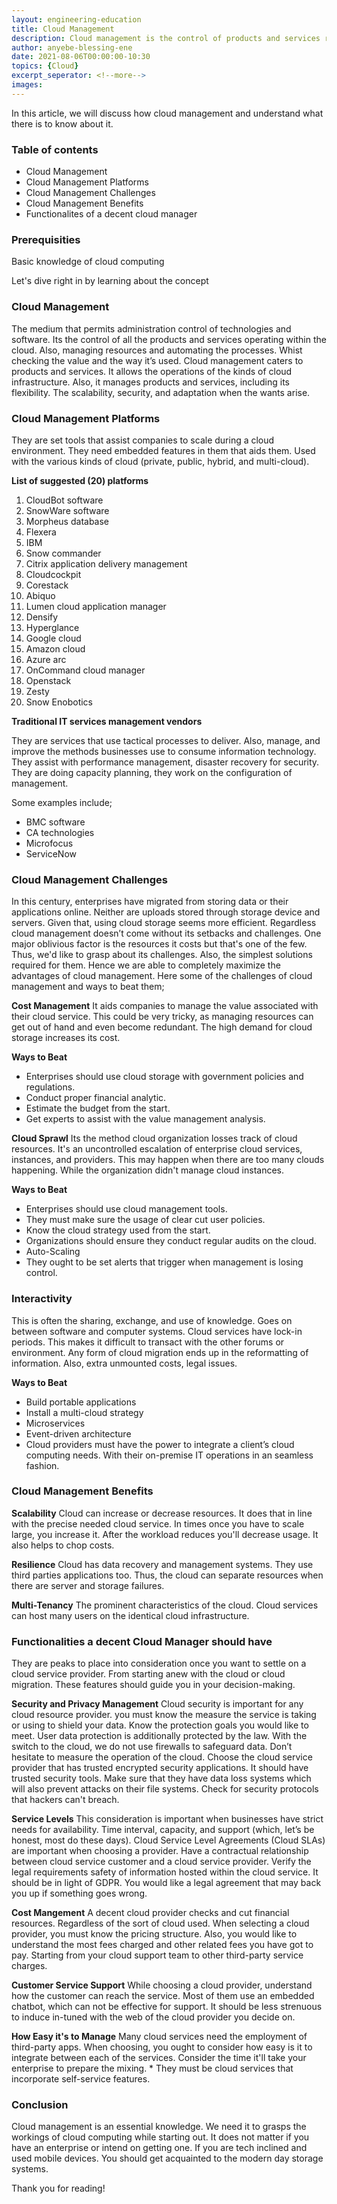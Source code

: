 ```yaml
---
layout: engineering-education
title: Cloud Management
description: Cloud management is the control of products and services running in the cloud. It caters for these products and services. In this article we will get to understand how to choose the best cloud platforms. Also, we'll discuss challenges of cloud management and ways to beat them.
author: anyebe-blessing-ene
date: 2021-08-06T00:00:00-10:30
topics: {Cloud}
excerpt_seperator: <!--more-->
images: 
---
```

In this article, we will discuss how cloud management and understand what there is to know about it.
<!--more-->

### Table of contents
- Cloud Management
- Cloud Management Platforms
- Cloud Management Challenges
- Cloud Management Benefits
- Functionalites of a decent cloud manager

### Prerequisities 
Basic knowledge of cloud computing

Let's dive right in by learning about the concept

### Cloud Management

The medium that permits administration control of technologies and software. Its the control of all the products and services operating within the cloud. Also, managing resources and automating the processes. Whist checking the value and the way it’s used. Cloud management caters to products and services. It allows the operations of the kinds of cloud infrastructure. Also, it manages products and services, including its flexibility. The scalability, security, and adaptation when the wants arise. 

### Cloud Management Platforms

They are set tools that assist companies to scale during a cloud environment. They need embedded features in them that aids them. Used with the various kinds of cloud (private, public, hybrid, and multi-cloud).

**List of suggested (20) platforms**

1. CloudBot software
2. SnowWare software 
3. Morpheus database
4. Flexera
5. IBM
6. Snow commander
7. Citrix application delivery management 
8. Cloudcockpit
9. Corestack
10. Abiquo
11. Lumen cloud application manager 
12. Densify
13. Hyperglance
14. Google cloud
15. Amazon cloud
16. Azure arc
17. OnCommand cloud manager 
18. Openstack
19. Zesty
20. Snow Enobotics

**Traditional IT services management vendors** 

They are services that use tactical processes to deliver. Also, manage, and improve the methods businesses use to consume information technology. They assist with performance management, disaster recovery for security. They are doing capacity planning, they work on the configuration of management.

Some examples include;
- BMC software
- CA technologies
- Microfocus
- ServiceNow

### Cloud Management Challenges

In this century, enterprises have migrated from storing data or their applications online. Neither are uploads stored through storage device and servers. Given that, using cloud storage seems more efficient. Regardless cloud management doesn’t come without its setbacks and challenges. One major oblivious factor is the resources it costs but that's one of the few. Thus, we'd like to grasp about its challenges. Also, the simplest solutions required for them. Hence we are able to completely maximize the advantages of cloud management. 
Here some of the challenges of cloud management and ways to beat them; 

**Cost Management**
It aids companies to manage the value associated with their cloud service. This could be very tricky, as managing resources can get out of hand and even become redundant. The high demand for cloud storage increases its cost. 

**Ways to Beat**
- Enterprises should use cloud storage with government policies and regulations.
- Conduct proper financial analytic.
- Estimate the budget from the start.
- Get experts to assist with the value management analysis. 

**Cloud Sprawl**
Its the method cloud organization losses track of cloud resources. It's an uncontrolled escalation of enterprise cloud services, instances, and providers. This may happen when there are too many clouds happening. While the organization didn't manage cloud instances.

**Ways to Beat**
- Enterprises should use cloud management tools.
- They must make sure the usage of clear cut user policies.
- Know the cloud strategy used from the start. 
- Organizations should ensure they conduct regular audits on the cloud.
- Auto-Scaling
- They ought to be set alerts that trigger when management is losing control.

### Interactivity

This is often the sharing, exchange, and use of knowledge. Goes on between software and computer systems. Cloud services have lock-in periods. This makes it difficult to transact with the other forums or environment. Any form of cloud migration ends up in the reformatting of information. Also, extra unmounted costs, legal issues.

**Ways to Beat**
- Build portable applications
- Install a multi-cloud strategy
- Microservices
- Event-driven architecture
- Cloud providers must have the power to integrate a client’s cloud computing needs. With their on-premise IT operations in an seamless fashion.

### Cloud Management Benefits

**Scalability**
Cloud can increase or decrease resources. It does that in line with the precise needed cloud service. In times once you have to scale large, you increase it. After the workload reduces you'll decrease usage. It also helps to chop costs. 

**Resilience** 
Cloud has data recovery and management systems. They use third parties applications too. Thus, the cloud can separate resources when there are server and storage failures. 

**Multi-Tenancy**
The prominent characteristics of the cloud. Cloud services can host many users on the identical cloud infrastructure. 

### Functionalities a decent Cloud Manager should have 

They are peaks to place into consideration once you want to settle on a cloud service provider. From starting anew with the cloud or cloud migration. These features should guide you in your decision-making. 

**Security and Privacy Management**
Cloud security is important for any cloud resource provider. you must know the measure the service is taking or using to shield your data. Know the protection goals you would like to meet. User data protection is additionally protected by the law. With the switch to the cloud, we do not use firewalls to safeguard data. Don’t hesitate to measure the operation of the cloud. Choose the cloud service provider that has trusted encrypted security applications. It should have trusted security tools. Make sure that they have data loss systems which will also prevent attacks on their file systems. Check for security protocols that hackers can't breach.

**Service Levels**
This consideration is important when businesses have strict needs for availability. Time interval, capacity, and support (which, let’s be honest, most do these days). Cloud Service Level Agreements (Cloud SLAs) are important when choosing a provider. Have a contractual relationship between cloud service customer and a cloud service provider. Verify the legal requirements safety of information hosted within the cloud service. It should be in light of GDPR. You would like a legal agreement that may back you up if something goes wrong.

**Cost Mangement**
A decent cloud provider checks and cut financial resources. Regardless of the sort of cloud used. When selecting a cloud provider, you must know the pricing structure. Also, you would like to understand the most fees charged and other related fees you have got to pay. Starting from your cloud support team to other third-party service charges. 

**Customer Service Support**
 While choosing a cloud provider, understand how the customer can reach the service. Most of them use an embedded chatbot, which can not be effective for support. It should be less strenuous to induce in-tuned with the web of the cloud provider you decide on.

**How Easy it's to Manage**
 Many cloud services need the employment of third-party apps. When choosing, you ought to consider how easy is it to integrate between each of the services. Consider the time it'll take your enterprise to prepare the mixing. * They must be cloud services that incorporate self-service features.


### Conclusion
Cloud management is an essential knowledge. We need it to grasps the workings of cloud computing while starting out. It does not matter if you have an enterprise or intend on getting one. If you are tech inclined and used mobile devices. You should get acquainted to the modern day storage systems.  

Thank you for reading!
